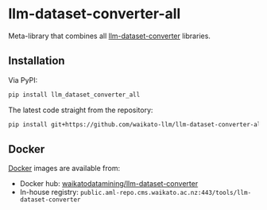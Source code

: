 # llm-dataset-converter-all
Meta-library that combines all [llm-dataset-converter](https://github.com/waikato-llm/llm-dataset-converter) libraries.


## Installation

Via PyPI:

```bash
pip install llm_dataset_converter_all
```

The latest code straight from the repository:

```bash
pip install git+https://github.com/waikato-llm/llm-dataset-converter-all.git
```

## Docker

[Docker](docker) images are available from:

* Docker hub: [waikatodatamining/llm-dataset-converter](https://hub.docker.com/r/waikatodatamining/llm-dataset-converter)
* In-house registry: `public.aml-repo.cms.waikato.ac.nz:443/tools/llm-dataset-converter`
